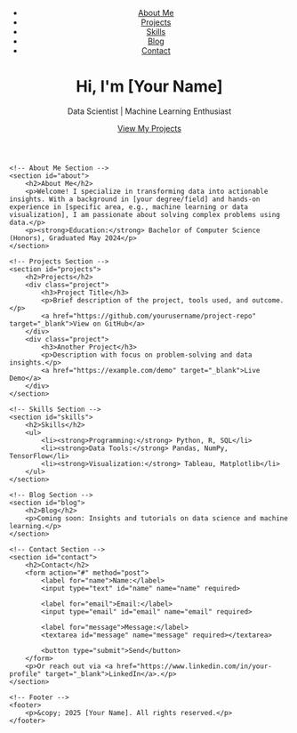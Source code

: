 <!DOCTYPE html>
<html lang="en">
<head>
    <meta charset="UTF-8">
    <meta name="viewport" content="width=device-width, initial-scale=1.0">
    <title>Data Science Portfolio</title>
    <link rel="stylesheet" href="styles.css">
    <link rel="preconnect" href="https://fonts.googleapis.com">
    <link href="https://fonts.googleapis.com/css2?family=Roboto:wght@400;700&display=swap" rel="stylesheet">
</head>
<body>
    <!-- Header Section -->
    <header>
        <nav>
            <ul>
                <li><a href="#about">About Me</a></li>
                <li><a href="#projects">Projects</a></li>
                <li><a href="#skills">Skills</a></li>
                <li><a href="#blog">Blog</a></li>
                <li><a href="#contact">Contact</a></li>
            </ul>
        </nav>
        <div class="hero">
            <h1>Hi, I'm [Your Name]</h1>
            <p>Data Scientist | Machine Learning Enthusiast</p>
            <a href="#projects" class="cta">View My Projects</a>
        </div>
    </header>

    <!-- About Me Section -->
    <section id="about">
        <h2>About Me</h2>
        <p>Welcome! I specialize in transforming data into actionable insights. With a background in [your degree/field] and hands-on experience in [specific area, e.g., machine learning or data visualization], I am passionate about solving complex problems using data.</p>
        <p><strong>Education:</strong> Bachelor of Computer Science (Honors), Graduated May 2024</p>
    </section>

    <!-- Projects Section -->
    <section id="projects">
        <h2>Projects</h2>
        <div class="project">
            <h3>Project Title</h3>
            <p>Brief description of the project, tools used, and outcome.</p>
            <a href="https://github.com/yourusername/project-repo" target="_blank">View on GitHub</a>
        </div>
        <div class="project">
            <h3>Another Project</h3>
            <p>Description with focus on problem-solving and data insights.</p>
            <a href="https://example.com/demo" target="_blank">Live Demo</a>
        </div>
    </section>

    <!-- Skills Section -->
    <section id="skills">
        <h2>Skills</h2>
        <ul>
            <li><strong>Programming:</strong> Python, R, SQL</li>
            <li><strong>Data Tools:</strong> Pandas, NumPy, TensorFlow</li>
            <li><strong>Visualization:</strong> Tableau, Matplotlib</li>
        </ul>
    </section>

    <!-- Blog Section -->
    <section id="blog">
        <h2>Blog</h2>
        <p>Coming soon: Insights and tutorials on data science and machine learning.</p>
    </section>

    <!-- Contact Section -->
    <section id="contact">
        <h2>Contact</h2>
        <form action="#" method="post">
            <label for="name">Name:</label>
            <input type="text" id="name" name="name" required>

            <label for="email">Email:</label>
            <input type="email" id="email" name="email" required>

            <label for="message">Message:</label>
            <textarea id="message" name="message" required></textarea>

            <button type="submit">Send</button>
        </form>
        <p>Or reach out via <a href="https://www.linkedin.com/in/your-profile" target="_blank">LinkedIn</a>.</p>
    </section>

    <!-- Footer -->
    <footer>
        <p>&copy; 2025 [Your Name]. All rights reserved.</p>
    </footer>
</body>
</html>
